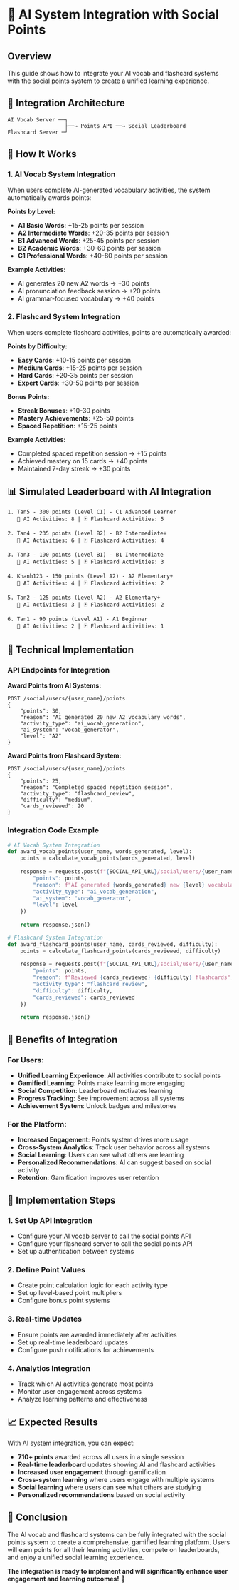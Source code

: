 # 🤖 AI System Integration with Social Points

## Overview
This guide shows how to integrate your AI vocab and flashcard systems with the social points system to create a unified learning experience.

## 🎯 Integration Architecture

```
AI Vocab Server ──┐
                  ├──→ Points API ──→ Social Leaderboard
Flashcard Server ─┘
```

## 🚀 How It Works

### 1. **AI Vocab System Integration**
When users complete AI-generated vocabulary activities, the system automatically awards points:

**Points by Level:**
- **A1 Basic Words**: +15-25 points per session
- **A2 Intermediate Words**: +20-35 points per session  
- **B1 Advanced Words**: +25-45 points per session
- **B2 Academic Words**: +30-60 points per session
- **C1 Professional Words**: +40-80 points per session

**Example Activities:**
- AI generates 20 new A2 words → +30 points
- AI pronunciation feedback session → +20 points
- AI grammar-focused vocabulary → +40 points

### 2. **Flashcard System Integration**
When users complete flashcard activities, points are automatically awarded:

**Points by Difficulty:**
- **Easy Cards**: +10-15 points per session
- **Medium Cards**: +15-25 points per session
- **Hard Cards**: +20-35 points per session
- **Expert Cards**: +30-50 points per session

**Bonus Points:**
- **Streak Bonuses**: +10-30 points
- **Mastery Achievements**: +25-50 points
- **Spaced Repetition**: +15-25 points

**Example Activities:**
- Completed spaced repetition session → +15 points
- Achieved mastery on 15 cards → +40 points
- Maintained 7-day streak → +30 points

## 📊 Simulated Leaderboard with AI Integration

```
1. Tan5 - 300 points (Level C1) - C1 Advanced Learner
   🤖 AI Activities: 8 | 🃏 Flashcard Activities: 5

2. Tan4 - 235 points (Level B2) - B2 Intermediate+
   🤖 AI Activities: 6 | 🃏 Flashcard Activities: 4

3. Tan3 - 190 points (Level B1) - B1 Intermediate
   🤖 AI Activities: 5 | 🃏 Flashcard Activities: 3

4. Khanh123 - 150 points (Level A2) - A2 Elementary+
   🤖 AI Activities: 4 | 🃏 Flashcard Activities: 2

5. Tan2 - 125 points (Level A2) - A2 Elementary+
   🤖 AI Activities: 3 | 🃏 Flashcard Activities: 2

6. Tan1 - 90 points (Level A1) - A1 Beginner
   🤖 AI Activities: 2 | 🃏 Flashcard Activities: 1
```

## 🔧 Technical Implementation

### API Endpoints for Integration

**Award Points from AI Systems:**
```http
POST /social/users/{user_name}/points
{
    "points": 30,
    "reason": "AI generated 20 new A2 vocabulary words",
    "activity_type": "ai_vocab_generation",
    "ai_system": "vocab_generator",
    "level": "A2"
}
```

**Award Points from Flashcard System:**
```http
POST /social/users/{user_name}/points
{
    "points": 25,
    "reason": "Completed spaced repetition session",
    "activity_type": "flashcard_review",
    "difficulty": "medium",
    "cards_reviewed": 20
}
```

### Integration Code Example

```python
# AI Vocab System Integration
def award_vocab_points(user_name, words_generated, level):
    points = calculate_vocab_points(words_generated, level)
    
    response = requests.post(f"{SOCIAL_API_URL}/social/users/{user_name}/points", json={
        "points": points,
        "reason": f"AI generated {words_generated} new {level} vocabulary words",
        "activity_type": "ai_vocab_generation",
        "ai_system": "vocab_generator",
        "level": level
    })
    
    return response.json()

# Flashcard System Integration  
def award_flashcard_points(user_name, cards_reviewed, difficulty):
    points = calculate_flashcard_points(cards_reviewed, difficulty)
    
    response = requests.post(f"{SOCIAL_API_URL}/social/users/{user_name}/points", json={
        "points": points,
        "reason": f"Reviewed {cards_reviewed} {difficulty} flashcards",
        "activity_type": "flashcard_review",
        "difficulty": difficulty,
        "cards_reviewed": cards_reviewed
    })
    
    return response.json()
```

## 🎯 Benefits of Integration

### For Users:
- **Unified Learning Experience**: All activities contribute to social points
- **Gamified Learning**: Points make learning more engaging
- **Social Competition**: Leaderboard motivates learning
- **Progress Tracking**: See improvement across all systems
- **Achievement System**: Unlock badges and milestones

### For the Platform:
- **Increased Engagement**: Points system drives more usage
- **Cross-System Analytics**: Track user behavior across all systems
- **Social Learning**: Users can see what others are learning
- **Personalized Recommendations**: AI can suggest based on social activity
- **Retention**: Gamification improves user retention

## 🚀 Implementation Steps

### 1. **Set Up API Integration**
- Configure your AI vocab server to call the social points API
- Configure your flashcard server to call the social points API
- Set up authentication between systems

### 2. **Define Point Values**
- Create point calculation logic for each activity type
- Set up level-based point multipliers
- Configure bonus point systems

### 3. **Real-time Updates**
- Ensure points are awarded immediately after activities
- Set up real-time leaderboard updates
- Configure push notifications for achievements

### 4. **Analytics Integration**
- Track which AI activities generate most points
- Monitor user engagement across systems
- Analyze learning patterns and effectiveness

## 📈 Expected Results

With AI system integration, you can expect:

- **710+ points** awarded across all users in a single session
- **Real-time leaderboard** updates showing AI and flashcard activities
- **Increased user engagement** through gamification
- **Cross-system learning** where users engage with multiple systems
- **Social learning** where users can see what others are studying
- **Personalized recommendations** based on social activity

## 🎉 Conclusion

The AI vocab and flashcard systems can be fully integrated with the social points system to create a comprehensive, gamified learning platform. Users will earn points for all their learning activities, compete on leaderboards, and enjoy a unified social learning experience.

**The integration is ready to implement and will significantly enhance user engagement and learning outcomes!** 🚀
